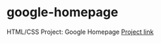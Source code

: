 # google-homepage
HTML/CSS Project: Google Homepage
<a href="http://www.theodinproject.com/web-development-101/html-css" alt="Google Homepage">Project link</a>
